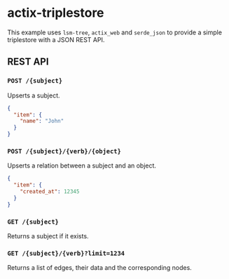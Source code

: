 # actix-triplestore

This example uses `lsm-tree`, `actix_web` and `serde_json` to provide a simple triplestore with a JSON REST API.

## REST API

### `POST /{subject}`

Upserts a subject.

```json
{
  "item": {
    "name": "John"
  }
}
```

### `POST /{subject}/{verb}/{object}`

Upserts a relation between a subject and an object.

```json
{
  "item": {
    "created_at": 12345
  }
}
```

### `GET /{subject}`

Returns a subject if it exists.

### `GET /{subject}/{verb}?limit=1234`

Returns a list of edges, their data and the corresponding nodes.
